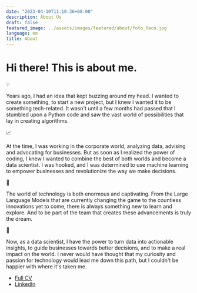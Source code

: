 ```yaml
---
date: "2023-04-10T11:10:36+08:00"
description: About Us
draft: false
featured_image: ../assets/images/featured/about/foto_faco.jpg
language: en
title: About
---
```


# Hi there! This is about me.

&#x1F4A1;

Years ago, I had an idea that kept buzzing around my head. I wanted to create something, to start a new project, but I knew I wanted it to be something tech-related. It wasn't until a few months had passed that I stumbled upon a Python code and saw the vast world of possibilities that lay in creating algorithms. 

&#x1F4C8;

At the time, I was working in the corporate world, analyzing data, advising and advocating for businesses. But as soon as I realized the power of coding, I knew I wanted to combine the best of both worlds and become a data scientist. I was hooked, and I was determined to use machine learning to empower businesses and revolutionize the way we make decisions.

&#x1F92F;

The world of technology is both enormous and captivating. From the Large Language Models that are currently changing the game to the countless innovations yet to come, there is always something new to learn and explore. And to be part of the team that creates these advancements is truly the dream.

&#x1F680;

Now, as a data scientist, I have the power to turn data into actionable insights, to guide businesses towards better decisions, and to make a real impact on the world. I never would have thought that my curiosity and passion for technology would lead me down this path, but I couldn't be happier with where it's taken me. 

+ [Full CV](/static/cv_faco.pdf) 
+ [LinkedIn](https://www.linkedin.com/in/freddy-andr%C3%A9s-camargo-68625bb6/)
